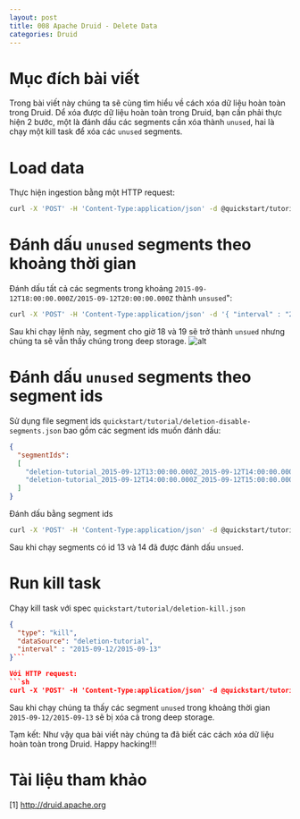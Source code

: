 ```yaml
---
layout: post
title: 008 Apache Druid - Delete Data
categories: Druid
---
```


# Mục đích bài viết

Trong bài viết này chúng ta sẽ cùng tìm hiểu về cách xóa dữ liệu hoàn toàn trong Druid. Dể xóa được dữ liệu hoàn toàn trong Druid, bạn cần phải thực hiện 2 bước, một là đánh dấu các segments cần xóa thành `unused`, hai là chạy một kill task để xóa các `unused` segments.

# Load data

Thực hiện ingestion bằng một HTTP request: 
```sh
curl -X 'POST' -H 'Content-Type:application/json' -d @quickstart/tutorial/deletion-index.json http://localhost:8081/druid/indexer/v1/task
```

# Đánh dấu `unused` segments theo khoảng thời gian
Đánh dấu tất cả các segments trong khoảng `2015-09-12T18:00:00.000Z/2015-09-12T20:00:00.000Z` thành `unsused`": 
```sh
curl -X 'POST' -H 'Content-Type:application/json' -d '{ "interval" : "2015-09-12T18:00:00.000Z/2015-09-12T20:00:00.000Z" }' http://localhost:8081/druid/coordinator/v1/datasources/deletion-tutorial/markUnused
```
Sau khi chạy lệnh này, segment cho giờ 18 và 19 sẽ trở thành `unsued` nhưng chúng ta sẽ vẫn thấy chúng trong deep storage.
![alt](https://druid.apache.org/docs/latest/assets/tutorial-deletion-02.png)

# Đánh dấu `unused` segments theo segment ids

Sử dụng file segment ids `quickstart/tutorial/deletion-disable-segments.json` bao gồm các segment ids muốn đánh dấu: 
```json
{
  "segmentIds":
  [
    "deletion-tutorial_2015-09-12T13:00:00.000Z_2015-09-12T14:00:00.000Z_2019-05-01T17:38:46.961Z",
    "deletion-tutorial_2015-09-12T14:00:00.000Z_2015-09-12T15:00:00.000Z_2019-05-01T17:38:46.961Z"
  ]
}
```

Đánh dấu bằng segment ids

```sh
curl -X 'POST' -H 'Content-Type:application/json' -d @quickstart/tutorial/deletion-disable-segments.json http://localhost:8081/druid/coordinator/v1/datasources/deletion-tutorial/markUnused
```

Sau khi chạy segments có id 13 và 14 đã được đánh dấu `unsued`.

# Run kill task
Chạy kill task với spec `quickstart/tutorial/deletion-kill.json`
```json
{
  "type": "kill",
  "dataSource": "deletion-tutorial",
  "interval" : "2015-09-12/2015-09-13"
}```

Với HTTP request:
```sh
curl -X 'POST' -H 'Content-Type:application/json' -d @quickstart/tutorial/deletion-kill.json http://localhost:8081/druid/indexer/v1/task
```

Sau khi chạy chúng ta thấy các segment `unused` trong khoảng thời gian `2015-09-12/2015-09-13` sẽ bị xóa cả trong deep storage.

Tạm kết: Như vậy qua bài viết này chúng ta đã biết các cách xóa dữ liệu hoàn toàn trong Druid. Happy hacking!!!

# Tài liệu tham khảo
[1] <a href="http://druid.apache.org">http://druid.apache.org</a>